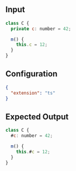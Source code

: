 
## Input
```javascript input
class C {
  private c: number = 42;

  m() {
    this.c = 12;
  }
}
```

## Configuration
```json configuration
{
  "extension": "ts"
}
```

## Expected Output
```javascript expected output
class C {
  #c: number = 42;

  m() {
    this.#c = 12;
  }
}
```

